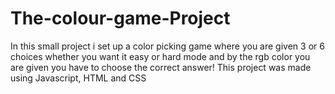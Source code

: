 # The-colour-game-Project
In this small project i set up a color picking game where you are given 3 or 6 choices whether you want it easy or hard mode and by the rgb color you are given you have to choose the correct answer! This project was made using Javascript, HTML and CSS
